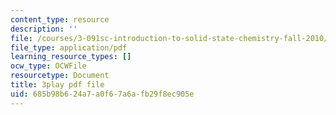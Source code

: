 ```yaml
---
content_type: resource
description: ''
file: /courses/3-091sc-introduction-to-solid-state-chemistry-fall-2010/685b98b624a7a0f67a6afb29f8ec905e_dbSKZx9sfsg.pdf
file_type: application/pdf
learning_resource_types: []
ocw_type: OCWFile
resourcetype: Document
title: 3play pdf file
uid: 685b98b6-24a7-a0f6-7a6a-fb29f8ec905e
---
```


